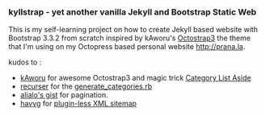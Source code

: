 ### kyllstrap - yet another vanilla Jekyll and Bootstrap Static Web

This is my self-learning project on how to create Jekyll based website with Bootstrap 3.3.2 from scratch inspired by kAworu's [Octostrap3](https://github.com/kAworu/octostrap3) the theme that I'm using on my Octopress based personal website http://prana.la. 

kudos to :

- [kAworu](https://github.com/kAworu) for awesome Octostrap3 and magic trick [Category List Aside](http://kaworu.github.io/octostrap3/blog/2013/10/03/category-list-aside/)
- [recurser](https://github.com/recurser) for the [generate_categories.rb](https://github.com/recurser/jekyll-plugins)
- [alialo's gist](https://gist.github.com/alialo/2255511) for pagination.
- [havvg](https://github.com/havvg) for [plugin-less XML sitemap](https://github.com/havvg/havvg.github.com/blob/master/sitemap.xml)


